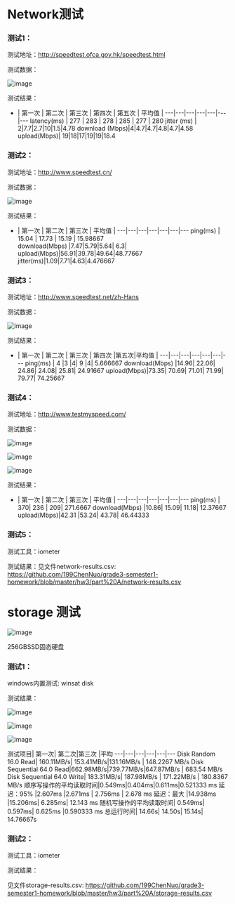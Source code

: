 # Network测试
### 测试1：
测试地址：http://speedtest.ofca.gov.hk/speedtest.html

测试数据：

![image](https://github.com/199ChenNuo/grade3-semester1-homework/blob/master/hw3/part%20A/pic/network1.png?raw=true)

测试结果：

  - | 第一次 | 第二次 | 第三次 | 第四次 | 第五次 | 平均值 |
---|---|---|---|---|---|---
latency(ms) | 277 | 283 | 278 | 285 | 277 | 280 
jitter (ms) | 2|7.7|2.7|10|1.5|4.78
download (Mbps)|4|4.7|4.7|4.8|4.7|4.58
upload(Mbps)| 19|18|17|19|19|18.4


### 测试2：
测试地址：http://www.speedtest.cn/

测试数据：

![image](https://github.com/199ChenNuo/grade3-semester1-homework/blob/master/hw3/part%20A/pic/network2.png?raw=true)

测试结果：

  - | 第一次 | 第二次 | 第三次 | 平均值 |
---|---|---|---|---|---|---
ping(ms) | 15.04 | 17.73 | 15.19 | 15.98667  
download(Mbps) |7.47|5.79|5.64|	6.3|
upload(Mbps)|56.91|39.78|49.64|48.77667
jitter(ms)|1.09|7.71|4.63|4.476667

### 测试3：
测试地址：http://www.speedtest.net/zh-Hans

测试数据：

![image](https://github.com/199ChenNuo/grade3-semester1-homework/blob/master/hw3/part%20A/pic/network3.png?raw=true)

测试结果：

  - | 第一次 | 第二次 | 第三次 | 第四次	|第五次|平均值 |
---|---|---|---|---|---|---
ping(ms) | 4	|3	|4|	9	|4|	5.666667
download(Mbps) |14.96|	22.06|	24.86|	24.08|	25.81|	24.91667
upload(Mbps)|73.35|	70.69|	71.01|	71.99|	79.77|	74.25667



### 测试4：
测试地址：http://www.testmyspeed.com/

测试数据：

![image](https://github.com/199ChenNuo/grade3-semester1-homework/blob/master/hw3/part%20A/pic/network4.png?raw=true)

![image](https://github.com/199ChenNuo/grade3-semester1-homework/blob/master/hw3/part%20A/pic/network5.png?raw=true)

![image](https://github.com/199ChenNuo/grade3-semester1-homework/blob/master/hw3/part%20A/pic/network6.png?raw=true)

测试结果：

  - | 第一次 | 第二次 | 第三次 | 平均值 |
---|---|---|---|---|---|---
ping(ms) | 370|	236	| 209| 271.6667
download(Mbps) |10.86|	15.09|	11.18|	12.37667
upload(Mbps)|42.31	|53.24|	43.78|	46.44333



### 测试5：
测试工具：iometer

测试结果：见文件network-results.csv:
https://github.com/199ChenNuo/grade3-semester1-homework/blob/master/hw3/part%20A/network-results.csv


# storage 测试
![image](https://github.com/199ChenNuo/grade3-semester1-homework/blob/master/hw3/part%20A/pic/storage1.png?raw=true)

256GBSSD固态硬盘

### 测试1：
windows内置测试: winsat disk

测试结果：

![image](https://github.com/199ChenNuo/grade3-semester1-homework/blob/master/hw3/part%20A/pic/storage2.png?raw=true)
 
![image](https://github.com/199ChenNuo/grade3-semester1-homework/blob/master/hw3/part%20A/pic/storage3.png?raw=true)
 
![image](https://github.com/199ChenNuo/grade3-semester1-homework/blob/master/hw3/part%20A/pic/storage4.png?raw=true)


测试项目|	第一次|	第二次|第三次	|平均
---|---|---|---|---|---
Disk Random 16.0 Read|	160.11MB/s|	153.41MB/s|131.16MB/s |	148.2267 MB/s
Disk Sequential 64.0 Read|662.98MB/s|739.77MB/s|647.87MB/s |	683.54 MB/s
Disk Sequential 64.0 Write|	183.31MB/s|	187.98MB/s |	171.22MB/s |	180.8367 MB/s
顺序写操作的平均读取时间|0.549ms|0.404ms|0.611ms|0.521333 ms
延迟：95%	|2.607ms	|2.671ms |	2.756ms |	2.678 ms
延迟：最大	|14.938ms	|15.206ms| 	6.285ms| 	12.143 ms
随机写操作的平均读取时间|	0.549ms|	0.597ms| 	0.625ms 	|0.590333 ms
总运行时间|	14.66s|	14.50s|	15.14s|	14.76667s


### 测试2：
测试工具：iometer

测试结果：

见文件storage-results.csv:
https://github.com/199ChenNuo/grade3-semester1-homework/blob/master/hw3/part%20A/storage-results.csv




